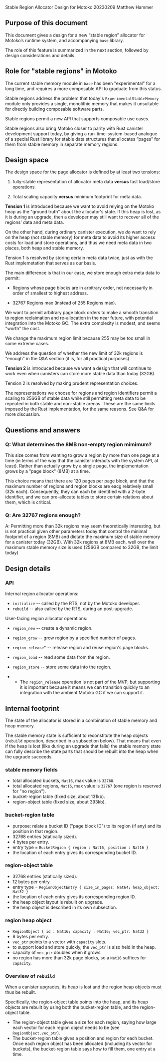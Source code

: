 Stable Region Allocator Design for Motoko
20230209
Matthew Hammer

## Purpose of this document

This document gives a design for a new “stable region” allocator for Motoko’s runtime system, and accompanying `base` library.

The role of this feature is summarized in the next section,
followed by design considerations and details.


## Role for "stable regions" in Motoko

The current stable memory module in `base` has been "experimental" for a long time, and requires a more composable API to graduate from this status.

Stable regions address the problem that today's `ExperimentalStableMemory` module only provides a single, monolithic memory that makes it unsuitable for directly building composable software parts.

Stable regions permit a new API that supports composable use cases.

Stable regions also bring Motoko closer to parity with Rust canister development support today, by giving a run-time-system-based analogue of a special Rust library for stable data structures that allocates “pages” for them from stable memory in separate memory regions.


## Design space

The design space for the page allocator is defined by at least two
tensions:

 1. fully-stable representation of allocator meta data **versus** fast load/store operations.

 2. Total scaling capacity **versus** minimum footprint for meta data.


**Tension 1** is introduced because we want to avoid relying on the Motoko heap as the "ground truth" about the allocator's state.  If this heap is lost, as it is during an upgrade, then a developer may still want to recover all of the regions' data and meta data.

On the other hand, during ordinary canister execution, we *do* want to rely on the heap (not stable memory) for meta data to avoid its higher access costs for load and store operations, and thus we need meta data in two places, both heap and stable memory.

Tension 1 is resolved by storing certain meta data twice, just as with the Rust implemetation that serves as our basis.

The main difference is that in our case, we store enough extra meta data to permit:

 - Regions whose page blocks are in arbitrary order, not
   necessarily in order of smallest to highest address.

 - 32767 Regions max (instead of 255 Regions max).

We want to permit arbitrary page block orders to make a smooth
transition to region reclaimation and re-allocation in the near
future, with potential integration into the Motoko GC.  The
extra complexity is modest, and seems "worth" the cost.

We change the maximum region limit because 255 may be too small in
some extreme cases.

We address the question of whether the new limit of 32k regions is
"enough" in the Q&A section (it is, for all practical purposes)


**Tension 2** is introduced because we want a design that will continue
to work even when canisters can store more stable data than today (32GB).

Tension 2 is resolved by making prudent representation choices.

The representations we choose for regions and region identifiers
permit a scaling to 256GB of stable data while still permitting meta
data to be repeated in both stable and non-stable arenas.  These are
the same limits imposed by the Rust implementation, for the same
reasons.  See Q&A for more discussion.



## Questions and answers

### Q: What determines the 8MB non-empty region mimimum?

This size comes from wanting to grow a region by more than one page at
a time (in terms of the way that the canister interacts with the
system API, at least).  Rather than actually grow by a single page,
the implementation grows by a "page block" (8MB) at a time.

This choice means that there are 120 pages per page block, and that
the maximum number of regions and region blocks are eacg relatively
small (32k each).  Consequently, they can each be identified with a
2-byte identifier, and we can pre-allocate tables to store certain
relations about them, which is critical.

### Q: Are 32767 regions enough?

A: Permitting more than 32k regions may seem theoretically
interesting, but is not practical given other parameters today that
control the minimal footprint of a region (8MB) and dictate the
maximum size of stable memory for a canister today (32GB).  With 32k
regions at 8MB each, well over the maximum stable memory size is used
(256GB compared to 32GB, the limit today)


## Design details

### API

Internal region allocator operations:


 - `initialize` -- called by the RTS, not by the Motoko developer.
 - `rebuild` -- also called by the RTS, during an post-upgrade.


User-facing region allocator operations:

 - `region_new` -- create a dynamic region.
 - `region_grow` -- grow region by a specified number of pages.
 - `region_release`* -- release region and reuse region's page blocks.
 - `region_load` -- read some data from the region.
 - `region_store` -- store some data into the region.


 - * The `region_release` operation is not part of the MVP, but supporting it
   is important because it means we can transition quickly to an integration
   with the ambient Motoko GC if we can support it.

## Internal footprint

The state of the allocator is stored in a combination of stable memory and heap memory.

The stable memory state is sufficient to reconstitute the heap objects
(`rebuild` operation, described in a subsection below).  That means
that even if the heap is lost (like during an upgrade that fails) the
stable memory state can fully describe the state parts that should be
rebuilt into the heap when the upgrade succeeds.

### stable memory fields

 - total allocated buckets, `Nat16`, max value is `32768`.
 - total allocated regions, `Nat16`, max value is `32767` (one region is reserved for "no region").
 - bucket-region table (fixed size, about 131kb).
 - region-object table (fixed size, about 393kb).

### bucket-region table

 - purpose: relate a bucket ID ("page block ID") to its region (if any) and its position in that region.
 - 32768 entries (statically sized).
 - 4 bytes per entry.
 - entry type = `BucketRegion { region : Nat16, position : Nat16 }`
 - the location of each entry gives its corresponding bucket ID.

### region-object table

 - 32768 entries (statically sized).
 - 12 bytes per entry.
 - entry type = `RegionObjectEntry { size_in_pages: Nat64; heap_object: Nat32 }`
 - the location of each entry gives its corresponding region ID.
 - the heap object layout is rebuilt on upgrade.
 - the heap object is described in its own subsection.

### region heap object

 - `RegionObject { id : Nat16; capacity : Nat16; vec_ptr: Nat32 }`
 - 8 bytes per entry.
 - `vec_ptr` points to a vector with `capacity` slots.
 - to support load and store quickly, the `vec_ptr` is also held in the heap.
 - capacity of `vec_ptr` doubles when it grows.
 - no region has more than 32k page blocks, so a `Nat16` suffices for `capacity`.

### Overview of `rebuild`

When a canister upgrades, its heap is lost and the region heap objects must thus be rebuilt.

Specifically, the region-object table points into the heap, and its heap objects are
rebuilt by using both the bucket-region table, and the region-object table.

 - The region-object table gives a size for each region, saying how large each vector for each region object needs to be (see `RegionObject.vec_ptr`).
 - The bucket-region table gives a position and region for each bucket.  Once each region object has been allocated (including its vector for buckets), the bucket-region table says how to fill them, one entry at a time.

